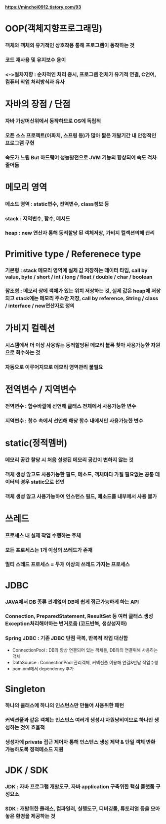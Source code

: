 #### https://minchoi0912.tistory.com/93

# OOP(객체지향프로그래밍)
### 객체와 객체의 유기적인 상호작용 통해 프로그램이 동작하는 것
### 코드 재사용 및 유지보수 용이
### <->절차지향 : 순차적인 처리 중시, 프로그램 전체가 유기적 연결, C언어, 컴퓨터 작업 처리방식과 유사
# 자바의 장점 / 단점
### 자바 가상머신위에서 동작하므로 OS에 독립적
### 오픈 소스 프로젝트(아파치, 스프링 등)가 많아 짧은 개발기간 내 안정적인 프로그램 구현
### 속도가 느림 But 하드웨어 성능발전으로 JVM 기능의 향상되어 속도 격차 줄어듦
# 메모리 영역
### 메소드 영역 : static변수, 전역변수, class정보 등
### stack : 지역변수, 함수, 메서드
### heap : new 연산자 통해 동적할당 된 객체저장, 가비지 컬렉션의해 관리
# Primitive type / Referenece type
### 기본형 : stack 메모리 영역에 실제 값 저장하는 데이터 타입, call by value, byte / short / int / long / float / double / char / boolean
### 참조형 : 메모리 상에 객체가 있는 위치 저장하는 것, 실제 값은 heap에 저장되고 stack에는 메모리 주소만 저장, call by reference, String / class / interface / new연산자로 정의

# 가비지 컬렉션
### 시스템에서 더 이상 사용않는 동적할당된 메모리 블록 찾아 사용가능한 자원으로 회수하는 것
### 자동으로 이루어지므로 메모리 영역관리 불필요
# 전역변수 / 지역변수
### 전역변수 : 함수바깥에 선언해 클래스 전체에서 사용가능한 변수
### 지역변수 : 함수 속에서 선언해 해당 함수 내에서만 사용가능한 변수
# static(정적멤버)
### 메모리 공간 할당 시 처음 설정된 메모리 공간이 변하지 않는 것
### 객체 생성 않고도 사용가능한 필드, 메소드, 객체마다 가질 필요없는 공통 데이터의 경우 static으로 선언
### 객체 생성 않고 사용가능하여 인스턴스 필드, 메소드를 내부에서 사용 불가
# 쓰레드
### 프로세스 내 실제 작업 수행하는 주체
### 모든 프로세스는 1개 이상의 쓰레드가 존재
### 멀티 스레드 프로세스 = 두개 이상의 쓰레드 가지는 프로세스
# JDBC
### JAVA에서 DB 종류 관계없이 DB에 쉽게 접근가능하게 하는 API
### Connection, PreparedStatement, ResultSet 등 여러 클래스 생성 Exception처리해야하는 번거로움 (코드반복, 생상성저하)
### Spring JDBC : 기존 JDBC 단점 극복, 반복적 작업 대신함
- ConnectionPool :  DB와 항상 연결되어 있는 객체들, DB와의 연결위해 사용하는 객체
- DataSource : ConnectionPool 관리객체, 커넥션풀 이용해 연결&반납 작업수행
- pom.xml에서 dependency 추가
# Singleton
### 하나의 클래스에 하나의 인스턴스만 만들어 사용위한 패턴
### 커넥션풀과 같은 객체는 인스턴스 여러개 생성시 자원낭비이므로 하나만 생성하는 것이 효율적
### 생성자에 private 접근 제어자 통해 인스턴스 생성 제약 & 단일 객체 반환 가능하도록 정적메소드 지원
# JDK / SDK
### JDK : 자바 프로그램 개발도구, 자바 application 구축위한 핵심 플랫폼 구성요소
### SDK : 개발위한 클래스, 컴파일러, 실행도구, 디버깅툴, 튜토리얼 등을 모아놓은 환경을 제공하는 것